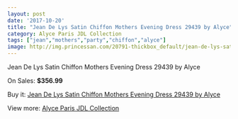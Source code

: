 ```yaml
---
layout: post
date: '2017-10-20'
title: "Jean De Lys Satin Chiffon Mothers Evening Dress 29439 by Alyce"
category: Alyce Paris JDL Collection
tags: ["jean","mothers","party","chiffon","alyce"]
image: http://img.princessan.com/20791-thickbox_default/jean-de-lys-satin-chiffon-mothers-evening-dress-29439-by-alyce.jpg
---
```

Jean De Lys Satin Chiffon Mothers Evening Dress 29439 by Alyce

On Sales: **$356.99**
<a href="https://www.princessan.com/en/alyce-paris-jdl-collection/9402-jean-de-lys-satin-chiffon-mothers-evening-dress-29439-by-alyce.html"><amp-img layout="responsive" width="600" height="600" src="//img.princessan.com/20791-thickbox_default/jean-de-lys-satin-chiffon-mothers-evening-dress-29439-by-alyce.jpg" alt="Jean De Lys Satin Chiffon Mothers Evening Dress 29439 by Alyce 0" /></a>

Buy it: [Jean De Lys Satin Chiffon Mothers Evening Dress 29439 by Alyce](https://www.princessan.com/en/alyce-paris-jdl-collection/9402-jean-de-lys-satin-chiffon-mothers-evening-dress-29439-by-alyce.html "Jean De Lys Satin Chiffon Mothers Evening Dress 29439 by Alyce")

View more: [Alyce Paris JDL Collection](https://www.princessan.com/en/7-alyce-paris-jdl-collection "Alyce Paris JDL Collection")